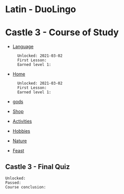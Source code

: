 # Latin - DuoLingo


# Castle 3 - Course of Study

* [Language](#) 

        Unlocked: 2021-03-02
        First Lesson: 
        Earned level 1: 
    
* [Home](#) 

        Unlocked: 2021-03-02
        First Lesson: 
        Earned level 1: 
        
        
* [gods](#) 

* [Shop](#)  

* [Activities](#)  

* [Hobbies](#)  

* [Nature](#)  

* [Feast](#)  

## Castle 3 - Final Quiz
    
    Unlocked: 
    Passed: 
    Course conclusion: 
